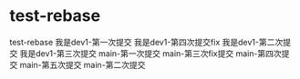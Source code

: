 # test-rebase
test-rebase
 我是dev1-第一次提交
 我是dev1-第四次提交fix
 我是dev1-第二次提交
 我是dev1-第三次提交
main-第一次提交
main-第三次fix提交
main-第四次提交
main-第五次提交
main-第二次提交